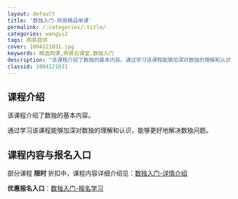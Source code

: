 ```yaml
---
layout: default
title: '数独入门-网易精品单课'
permalink: /:categories/:title/
categories: wangyi2
tags: 网易提供
cover: 1004121031.jpg
keywords: 精选网课,网易云课堂,数独入门
description: "该课程介绍了数独的基本内容。通过学习该课程能够加深对数独的理解和认识，能够更好地解决数独问题。数独入门"
classid: 1004121031
---
```


## 课程介绍

该课程介绍了数独的基本内容。

通过学习该课程能够加深对数独的理解和认识，能够更好地解决数独问题。

## 课程内容与报名入口

部分课程 **限时** 折扣中，课程内容详细介绍见：[数独入门-详情介绍](https://study.163.com/course/introduction/1004121031.htm?share=1&shareId=1025206652&utm_campaign=share&utm_medium=iphoneShare&utm_source=&utm_u=1025206652)

**优惠报名入口**：[数独入门-报名学习](https://study.163.com/course/introduction/1004121031.htm?share=1&shareId=1025206652&utm_campaign=share&utm_medium=iphoneShare&utm_source=&utm_u=1025206652)

